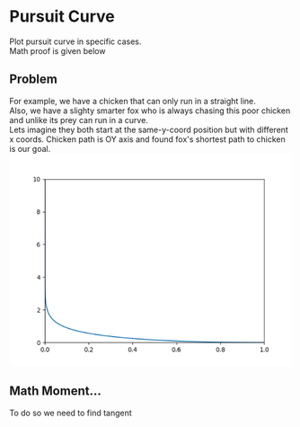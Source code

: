 # Pursuit Curve
Plot pursuit curve in specific cases.
<br>
Math proof is given below
<br>


## Problem 
For example, we have a chicken that can only run in a straight line.
<br>
Also, we have a slighty smarter fox who is always chasing this poor chicken and unlike its prey can run in a curve.
<br>
Lets imagine they both start at the same-y-coord position but with different x coords. Chicken path is OY axis and found fox's shortest path to chicken is our goal.
<br>
<img src="./data/MyPlot1.png">

## Math Moment...
To do so we need to find tangent 
